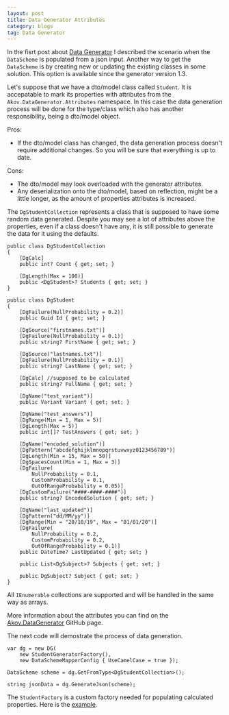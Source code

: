 ```yaml
---
layout: post
title: Data Generator Attributes
category: blogs 
tag: Data Generator 
---
```


In the fisrt post about <a href="/blogs/2020/08/26/Data-generator">Data Generator</a> I described the scenario when the `DataScheme` is populated from a json input. Another way to get the `DataScheme` is by creating new or updating the existing classes in some solution. This option is available since the generator version 1.3.

Let's suppose that we have a dto/model class called `Student`. It is accepatable to mark its properties with attributes from the `Akov.DataGenerator.Attributes` namespace. In this case the data generation process will be done for the type/class which also has another responsibility, being a dto/model object.

Pros:

* If the dto/model class has changed, the data generation process doesn't require additional changes. So you will be sure that everything is up to date.

Cons:

* The dto/model may look overloaded with the generator attributes.
* Any deserialization onto the dto/model, based on reflection, might be a little longer, as the amount of properties attributes is increased.

The `DgStudentCollection` represents a class that is supposed to have some random data generated. Despite you may see a lot of attributes above the properties, even if a class doesn't have any, it is still possible to generate the data for it using the defaults.  

<pre><code class="language-cs">public class DgStudentCollection
{
    [DgCalc]
    public int? Count { get; set; }

    [DgLength(Max = 100)]
    public &lt;DgStudent&gt;? Students { get; set; }
}

public class DgStudent
{
    [DgFailure(NullProbability = 0.2)]
    public Guid Id { get; set; }

    [DgSource("firstnames.txt")]
    [DgFailure(NullProbability = 0.1)]
    public string? FirstName { get; set; }

    [DgSource("lastnames.txt")]
    [DgFailure(NullProbability = 0.1)]
    public string? LastName { get; set; }

    [DgCalc] //supposed to be calculated
    public string? FullName { get; set; }

    [DgName("test_variant")]
    public Variant Variant { get; set; }

    [DgName("test_answers")]
    [DgRange(Min = 1, Max = 5)]
    [DgLength(Max = 5)]
    public int[]? TestAnswers { get; set; }

    [DgName("encoded_solution")]
    [DgPattern("abcdefghijklmnopqrstuvwxyz0123456789")]
    [DgLength(Min = 15, Max = 50)]
    [DgSpacesCount(Min = 1, Max = 3)]
    [DgFailure(
        NullProbability = 0.1,
        CustomProbability = 0.1,
        OutOfRangeProbability = 0.05)]
    [DgCustomFailure("####-####-####")]
    public string? EncodedSolution { get; set; }

    [DgName("last_updated")]
    [DgPattern("dd/MM/yy")]
    [DgRange(Min = "20/10/19", Max = "01/01/20")]
    [DgFailure(
        NullProbability = 0.2,
        CustomProbability = 0.2,
        OutOfRangeProbability = 0.1)]
    public DateTime? LastUpdated { get; set; }

    public List&lt;DgSubject&gt;? Subjects { get; set; }

    public DgSubject? Subject { get; set; }
}
</code></pre>

All `IEnumerable` collections are supported and will be handled in the same way as arrays. 

More information about the attributes you can find on the <a href="https://github.com/akovanev/DataGenerator/">Akov.DataGenerator</a> GitHub page.

The next code will demostrate the process of data generation. 
<pre><code class="language-cs">var dg = new DG(
    new StudentGeneratorFactory(), 
    new DataSchemeMapperConfig { UseCamelCase = true });

DataScheme scheme = dg.GetFromType&lt;DgStudentCollection&gt;();

string jsonData = dg.GenerateJson(scheme);
</code></pre>

The `StudentFactory` is a custom factory needed for populating calculated properties. Here is the <a href="https://github.com/akovanev/DataGenerator/blob/master/Akov.DataGenerator.Demo/StudentsSampleTests/Tests/Mocks/StudentGeneratorFactory.cs">example</a>.
